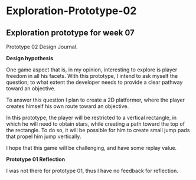 # Exploration-Prototype-02
Exploration prototype for week 07
------------------------------------------------
Prototype 02 Design Journal.

**Design hypothesis**

One game aspect that is, in my opinion, interesting to explore is player freedom in all his facets. With this prototype, I intend to ask myself the question; to what extent the developer needs to provide a clear pathway toward an objective.

To answer this question I plan to create a 2D platformer, where the player creates himself his own route toward an objective.

In this prototype, the player will be restricted to a vertical rectangle, in which he will need to obtain stars, while creating a path toward the top of the rectangle. To do so, it will be possible for him to create small jump pads that propel him jump vertically.

I hope that this game will be challenging, and have some replay value.

**Prototype 01 Reflection**

I was not there for prototype 01, thus I have no feedback for reflection. 
